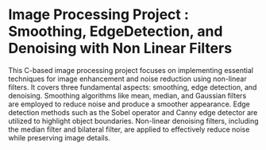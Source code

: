 # Image Processing Project : Smoothing, EdgeDetection, and Denoising with Non Linear Filters

This C-based image processing project focuses on implementing essential techniques for image enhancement and noise reduction using non-linear filters. It covers three fundamental aspects: smoothing, edge detection, and denoising. Smoothing algorithms like mean, median, and Gaussian filters are employed to reduce noise and produce a smoother appearance. Edge detection methods such as the Sobel operator and Canny edge detector are utilized to highlight object boundaries. Non-linear denoising filters, including the median filter and bilateral filter, are applied to effectively reduce noise while preserving image details.
